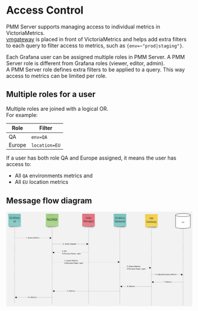 # Access Control

PMM Server supports managing access to individual metrics in VictoriaMetrics.  
[vmgateway](https://docs.victoriametrics.com/vmgateway.html) is placed in front of VictoriaMetrics and helps add extra filters to each query to filter access to metrics, such as `{env=~"prod|staging"}`.

Each Grafana user can be assigned multiple roles in PMM Server. A PMM Server role is different from  Grafana roles (viewer, editor, admin).  
A PMM Server role defines extra filters to be applied to a query. This way access to metrics can be limited per role.

## Multiple roles for a user

Multiple roles are joined with a logical OR.  
For example:

| Role | Filter |
| - | - |
| QA | `env=QA` |
| Europe | `location=EU` |

If a user has both role QA and Europe assigned, it means the user has access to:
- All `QA` environments metrics and
- All `EU` location metrics

## Message flow diagram

![Access control message flow](../assets/access-control-message-flow.png)